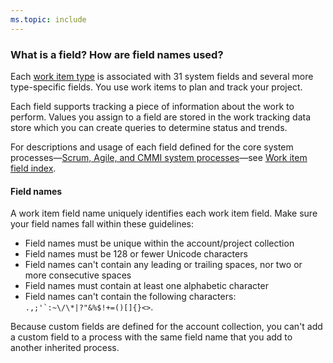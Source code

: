```yaml
---
ms.topic: include
---
```


<a id="field-reference"> </a>

### What is a field? How are field names used?

Each [work item type](/azure/devops/boards/backlogs/add-work-items) is associated with 31 system fields and several more type-specific fields. You use work items to plan and track your project.

Each field supports tracking a piece of information about the work to perform. Values you assign to a field are stored in the work tracking data store which you can create queries to determine status and trends.

For descriptions and usage of each field defined for the core system processes&mdash;[Scrum, Agile, and CMMI system processes](/azure/devops/boards/work-items/guidance/choose-process)&mdash;see [Work item field index](/azure/devops/boards/work-items/guidance/work-item-field).

#### Field names

A work item field name uniquely identifies each work item field. Make sure your field names fall within these guidelines:

* Field names must be unique within the account/project collection
* Field names must be 128 or fewer Unicode characters
* Field names can't contain any leading or trailing spaces, nor two or more consecutive spaces
* Field names must contain at least one alphabetic character
* Field names can't contain the following characters: `` .,;'`:~\/\*|?"&%$!+=()[]{}<> ``.

Because custom fields are defined for the account collection, you can't add a custom field to a process with the same field name that you add to another inherited process.

<!--
16 person-name fields
1024 rules per field
128 pick list values per field
-->
